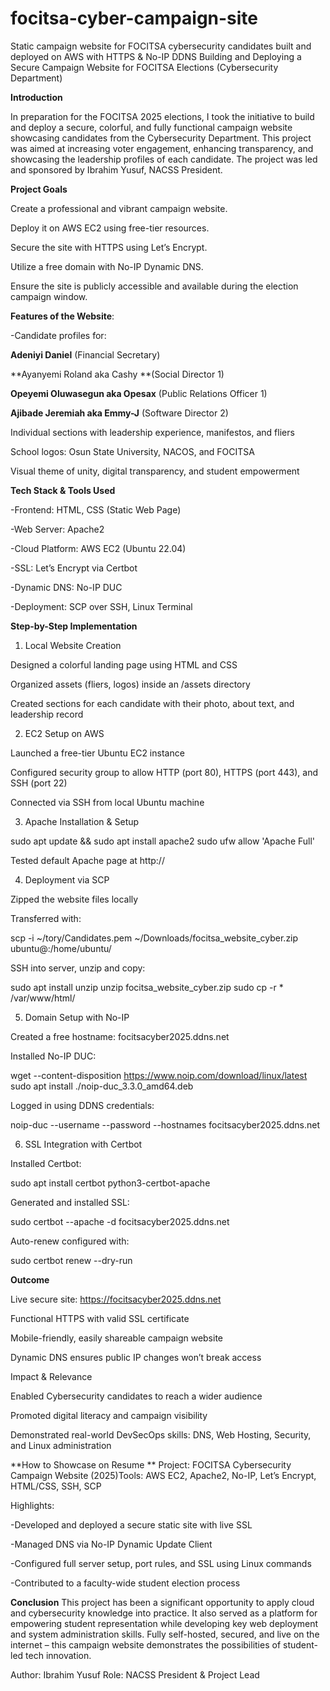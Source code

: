 # focitsa-cyber-campaign-site
Static campaign website for FOCITSA cybersecurity candidates built and deployed on AWS with HTTPS &amp; No-IP DDNS
Building and Deploying a Secure Campaign Website for FOCITSA Elections (Cybersecurity Department)

**Introduction**

In preparation for the FOCITSA 2025 elections, I took the initiative to build and deploy a secure, colorful, and fully functional campaign website showcasing candidates from the Cybersecurity Department. This project was aimed at increasing voter engagement, enhancing transparency, and showcasing the leadership profiles of each candidate. The project was led and sponsored by Ibrahim Yusuf, NACSS President.

**Project Goals**

Create a professional and vibrant campaign website.

Deploy it on AWS EC2 using free-tier resources.

Secure the site with HTTPS using Let’s Encrypt.

Utilize a free domain with No-IP Dynamic DNS.

Ensure the site is publicly accessible and available during the election campaign window.

**Features of the Website**:

-Candidate profiles for:

**Adeniyi Daniel** (Financial Secretary)

**Ayanyemi Roland aka Cashy **(Social Director 1)

**Opeyemi Oluwasegun aka Opesax** (Public Relations Officer 1)

**Ajibade Jeremiah aka Emmy-J** (Software Director 2)

Individual sections with leadership experience, manifestos, and fliers

School logos: Osun State University, NACOS, and FOCITSA

Visual theme of unity, digital transparency, and student empowerment

**Tech Stack & Tools Used**

-Frontend: HTML, CSS (Static Web Page)

-Web Server: Apache2

-Cloud Platform: AWS EC2 (Ubuntu 22.04)

-SSL: Let’s Encrypt via Certbot

-Dynamic DNS: No-IP DUC

-Deployment: SCP over SSH, Linux Terminal

**Step-by-Step Implementation**

1. Local Website Creation

Designed a colorful landing page using HTML and CSS

Organized assets (fliers, logos) inside an /assets directory

Created sections for each candidate with their photo, about text, and leadership record

2. EC2 Setup on AWS

Launched a free-tier Ubuntu EC2 instance

Configured security group to allow HTTP (port 80), HTTPS (port 443), and SSH (port 22)

Connected via SSH from local Ubuntu machine

3. Apache Installation & Setup

sudo apt update && sudo apt install apache2
sudo ufw allow 'Apache Full'

Tested default Apache page at http://<EC2-PUBLIC-IP>

4. Deployment via SCP

Zipped the website files locally

Transferred with:

scp -i ~/tory/Candidates.pem ~/Downloads/focitsa_website_cyber.zip ubuntu@<EC2-IP>:/home/ubuntu/

SSH into server, unzip and copy:

sudo apt install unzip
unzip focitsa_website_cyber.zip
sudo cp -r * /var/www/html/

5. Domain Setup with No-IP

Created a free hostname: focitsacyber2025.ddns.net

Installed No-IP DUC:

wget --content-disposition https://www.noip.com/download/linux/latest
sudo apt install ./noip-duc_3.3.0_amd64.deb

Logged in using DDNS credentials:

noip-duc --username <USERNAME> --password <PASSWORD> --hostnames focitsacyber2025.ddns.net

6. SSL Integration with Certbot

Installed Certbot:

sudo apt install certbot python3-certbot-apache

Generated and installed SSL:

sudo certbot --apache -d focitsacyber2025.ddns.net

Auto-renew configured with:

sudo certbot renew --dry-run

**Outcome**

Live secure site: https://focitsacyber2025.ddns.net

Functional HTTPS with valid SSL certificate

Mobile-friendly, easily shareable campaign website

Dynamic DNS ensures public IP changes won’t break access

Impact & Relevance

Enabled Cybersecurity candidates to reach a wider audience

Promoted digital literacy and campaign visibility

Demonstrated real-world DevSecOps skills: DNS, Web Hosting, Security, and Linux administration

**How to Showcase on Resume **
Project: FOCITSA Cybersecurity Campaign Website (2025)Tools: AWS EC2, Apache2, No-IP, Let’s Encrypt, HTML/CSS, SSH, SCP

Highlights:

-Developed and deployed a secure static site with live SSL

-Managed DNS via No-IP Dynamic Update Client

-Configured full server setup, port rules, and SSL using Linux commands

-Contributed to a faculty-wide student election process

**Conclusion**
 This project has been a significant opportunity to apply cloud and cybersecurity knowledge into practice. It also served as a platform for empowering student representation while developing key web deployment and system administration skills. Fully self-hosted, secured, and live on the internet – this campaign website demonstrates the possibilities of student-led tech innovation.

Author: Ibrahim Yusuf  Role: NACSS President & Project Lead

